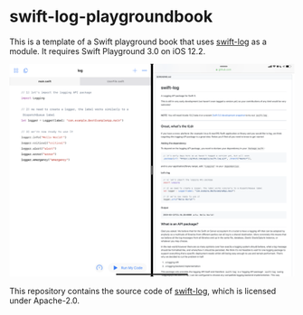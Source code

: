 # swift-log-playgroundbook

This is a template of a Swift playground book that uses [swift-log](https://github.com/apple/swift-log) as a module. It requires Swift Playground 3.0 on iOS 12.2.

![](photo.png)

This repository contains the source code of [swift-log](https://github.com/apple/swift-log), which is licensed under Apache-2.0.
